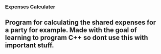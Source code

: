 ### Expenses Calculater

Program for calculating the shared expenses for a party for example.
Made with the goal of learning to program C++ so dont use this with important stuff.
---

